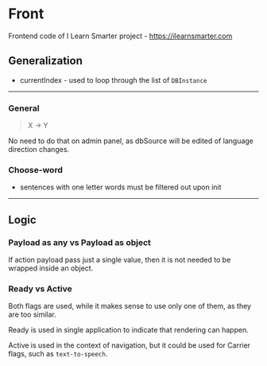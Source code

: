 # Front

Frontend code of I Learn Smarter project - https://ilearnsmarter.com

## Generalization

- currentIndex - used to loop through the list of `DBInstance`   

---

### General

> X -> Y

No need to do that on admin panel, as dbSource will be edited of language direction changes.

### Choose-word

- sentences with one letter words must be filtered out upon init

---
## Logic

### Payload as any vs Payload as object

If action payload pass just a single value, then it is not needed to be wrapped inside an object.

### Ready vs Active

Both flags are used, while it makes sense to use only one of them, as they are too similar.

Ready is used in single application to indicate that rendering can happen.

Active is used in the context of navigation, but it could be used for Carrier flags, such as `text-to-speech`.